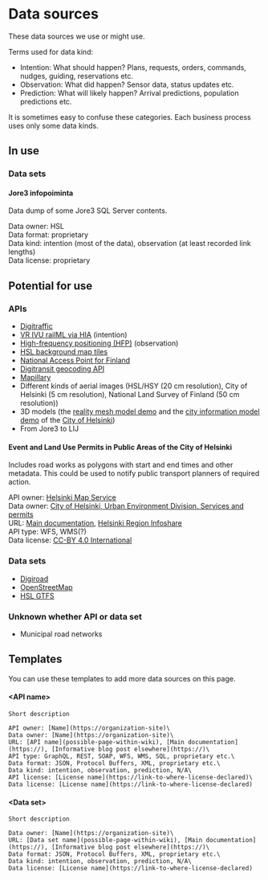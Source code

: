 # Data sources

These data sources we use or might use.

Terms used for data kind:

- Intention: What should happen? Plans, requests, orders, commands, nudges, guiding, reservations etc.
- Observation: What did happen? Sensor data, status updates etc.
- Prediction: What will likely happen? Arrival predictions, population predictions etc.

It is sometimes easy to confuse these categories.
Each business process uses only some data kinds.

## In use

### Data sets

#### Jore3 infopoiminta

Data dump of some Jore3 SQL Server contents.

Data owner: HSL\
Data format: proprietary\
Data kind: intention (most of the data), observation (at least recorded link lengths)\
Data license: proprietary

## Potential for use

### APIs

- [Digitraffic](https://www.digitraffic.fi/en/)
- [VR IVU railML via HIA](railml.md) (intention)
- [High-frequency positioning (HFP)](https://digitransit.fi/en/developers/apis/4-realtime-api/vehicle-positions/) (observation)
- [HSL background map tiles](https://digitransit.fi/en/developers/apis/3-map-api/background-map/)
- [National Access Point for Finland](https://finap.fi/)
- [Digitransit geocoding API](https://digitransit.fi/en/developers/apis/2-geocoding-api/)
- [Mapillary](https://github.com/mapillary/mapillary-js)
- Different kinds of aerial images (HSL/HSY (20 cm resolution), City of Helsinki (5 cm resolution), National Land Survey of Finland (50 cm resolution))
- 3D models (the [reality mesh model demo](https://kartta.hel.fi/3d/mesh/) and the [city information model demo](https://kartta.hel.fi/3d/) of the [City of Helsinki](https://www.hel.fi/helsinki/en/administration/information/general/3d/))
- From Jore3 to LIJ

#### Event and Land Use Permits in Public Areas of the City of Helsinki

Includes road works as polygons with start and end times and other metadata.
This could be used to notify public transport planners of required action.

API owner: [Helsinki Map Service](https://kartta.hel.fi/)\
Data owner: [City of Helsinki, Urban Environment Division, Services and permits](https://www.hel.fi/kaupunkiymparisto/en/organisation-and-presentation-of-the-division)\
URL: [Main documentation](https://kartta.hel.fi/paikkatietohakemisto/pth/?id=28), [Helsinki Region Infoshare](https://hri.fi/data/en_GB/dataset/helsingin-kaupungin-yleisten-alueiden-tapahtuma-ja-maankayttolupajarjestelma)\
API type: WFS, WMS(?)\
Data license: [CC-BY 4.0 International](https://hri.fi/data/fi/dataset//helsingin-kaupungin-yleisten-alueiden-tapahtuma-ja-maankayttolupajarjestelma)

### Data sets

- [Digiroad](https://vayla.fi/en/transport-network/data/digiroad)
- [OpenStreetMap](https://wiki.openstreetmap.org/wiki/Main_Page)
- [HSL GTFS](https://dev.hsl.fi/gtfs/hsl.zip)

### Unknown whether API or data set

- Municipal road networks

## Templates

You can use these templates to add more data sources on this page.

#### \<API name\>

```
Short description

API owner: [Name](https://organization-site)\
Data owner: [Name](https://organization-site)\
URL: [API name](possible-page-within-wiki), [Main documentation](https://), [Informative blog post elsewhere](https://)\
API type: GraphQL, REST, SOAP, WFS, WMS, SQL, proprietary etc.\
Data format: JSON, Protocol Buffers, XML, proprietary etc.\
Data kind: intention, observation, prediction, N/A\
API license: [License name](https://link-to-where-license-declared)\
Data license: [License name](https://link-to-where-license-declared)
```

#### \<Data set\>

```
Short description

Data owner: [Name](https://organization-site)\
URL: [Data set name](possible-page-within-wiki), [Main documentation](https://), [Informative blog post elsewhere](https://)\
Data format: JSON, Protocol Buffers, XML, proprietary etc.\
Data kind: intention, observation, prediction, N/A\
Data license: [License name](https://link-to-where-license-declared)
```
